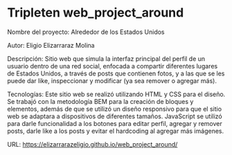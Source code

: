 # Tripleten web_project_around

Nombre del proyecto: Alrededor de los Estados Unidos

Autor: Eligio Elizarraraz Molina

Descripción: Sitio web que simula la interfaz principal del perfil de un usuario dentro de una red social, enfocada a compartir diferentes lugares de Estados Unidos, a través de posts que contienen fotos, y a las que se les puede dar like, inspeccionar y modificar (ya sea remover o agregar más).

Tecnologías: Este sitio web se realizó utilizando HTML y CSS para el diseño. Se trabajó con la metodología BEM para la creación de bloques y elementos, además de que se utilizó un diseño responsivo para que el sitio web se adaptara a dispositivos de diferentes tamaños. JavaScript se utilizó para darle funcionalidad a los botones para editar perfil, agregar y remover posts, darle like a los posts y evitar el hardcoding al agregar más imágenes.

URL: https://elizarrarazeligio.github.io/web_project_around/
